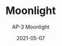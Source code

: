 ---
image_primary: "img/AP_Moonlight.jpg"
image_secondary: "img/Moonlight+Interior.jpg"
subtitle: "AP-3  Moonlight"
tags: 
  - "Wall Coverings"
title: "Moonlight"
href: "http://www.areaenvironments.com/order/ap-moonlight"
designer: "Andrea Pramuk"
category: "Wall Coverings"
manufacturer: "Area Environments"
slug: "/manufacturers/area-environments/wall-coverings/andrea-pramuk-moonlight"
date: "2021-05-07"
---